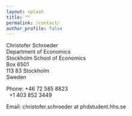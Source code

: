 ```yaml
---
layout: splash
title: ""
permalink: /contact/
author_profile: false
---
```


Christofer Schroeder  
Department of Economics  
Stockholm School of Economics  
Box 6501  
113 83 Stockholm  
Sweden

Phone: +46 72 585 8823  
&nbsp;&nbsp;+1 403 852 3449

Email: christofer.schroeder at phdstudent.hhs.se


